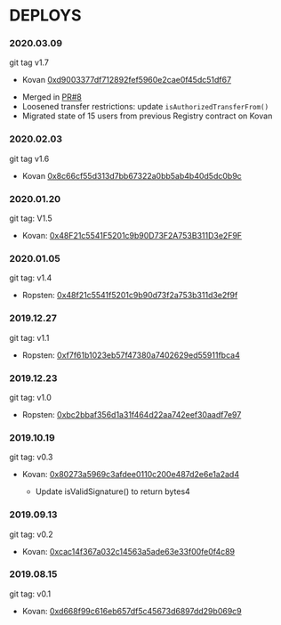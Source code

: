 # DEPLOYS

### 2020.03.09
git tag v1.7
* Kovan [0xd9003377df712892fef5960e2cae0f45dc51df67](https://kovan.etherscan.io/address/0xd9003377df712892fef5960e2cae0f45dc51df67)

- Merged in [PR#8](https://github.com/microsponsors/registry-contract/pull/8)
- Loosened transfer restrictions: update `isAuthorizedTransferFrom()`
- Migrated state of 15 users from previous Registry contract on Kovan

### 2020.02.03
git tag v1.6
* Kovan [0x8c66cf55d313d7bb67322a0bb5ab4b40d5dc0b9c](https://kovan.etherscan.io/address/0x8c66cf55d313d7bb67322a0bb5ab4b40d5dc0b9c)

### 2020.01.20
git tag: V1.5
* Kovan: [0x48F21c5541F5201c9b90D73F2A753B311D3e2F9F](https://kovan.etherscan.io/address/0x48F21c5541F5201c9b90D73F2A753B311D3e2F9F)

### 2020.01.05
git tag: v1.4
* Ropsten: [0x48f21c5541f5201c9b90d73f2a753b311d3e2f9f](https://ropsten.etherscan.io/address/0x48f21c5541f5201c9b90d73f2a753b311d3e2f9f)

### 2019.12.27
git tag: v1.1
* Ropsten: [0xf7f61b1023eb57f47380a7402629ed55911fbca4](https://ropsten.etherscan.io/address/0xf7f61b1023eb57f47380a7402629ed55911fbca4)

### 2019.12.23
git tag: v1.0
* Ropsten: [0xbc2bbaf356d1a31f464d22aa742eef30aadf7e97](https://ropsten.etherscan.io/address/0xbc2bbaf356d1a31f464d22aa742eef30aadf7e97)

### 2019.10.19
git tag: v0.3
* Kovan: [0x80273a5969c3afdee0110c200e487d2e6e1a2ad4](https://kovan.etherscan.io/address/0x80273a5969c3afdee0110c200e487d2e6e1a2ad4)

  - Update isValidSignature() to return bytes4

### 2019.09.13
git tag: v0.2
* Kovan: [0xcac14f367a032c14563a5ade63e33f00fe0f4c89](https://kovan.etherscan.io/address/0xcac14f367a032c14563a5ade63e33f00fe0f4c89)

### 2019.08.15
git tag: v0.1
* Kovan: [0xd668f99c616eb657df5c45673d6897dd29b069c9](https://kovan.etherscan.io/address/0xd668f99c616eb657df5c45673d6897dd29b069c9)
